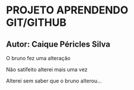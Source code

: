 # PROJETO APRENDENDO GIT/GITHUB

## Autor: Caique Péricles Silva

O bruno fez uma alteração

Não satifeito alterei mais uma vez

Alterei sem saber que o bruno alterou...
